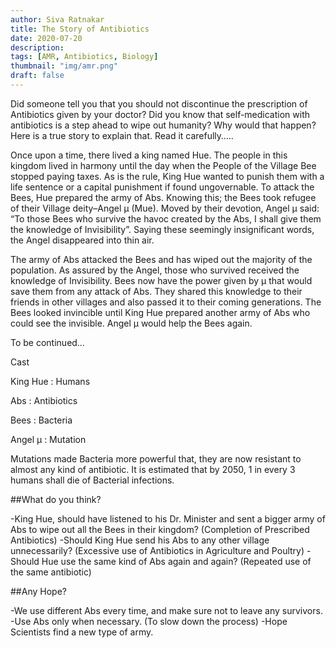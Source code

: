 ```yaml
---
author: Siva Ratnakar
title: The Story of Antibiotics
date: 2020-07-20
description: 
tags: [AMR, Antibiotics, Biology]
thumbnail: "img/amr.png"
draft: false
---
```


Did someone tell you that you should not discontinue the prescription of Antibiotics given by your doctor? Did you know that self-medication with antibiotics is a step ahead to wipe out humanity? Why would that happen? Here is a true story to explain that. Read it carefully…..

Once upon a time, there lived a king named Hue. The people in this kingdom lived in harmony until the day when the People of the Village Bee stopped paying taxes. As is the rule, King Hue wanted to punish them with a life sentence or a capital punishment if found ungovernable. To attack the Bees, Hue prepared the army of Abs. Knowing this; the Bees took refugee of their Village deity–Angel µ (Mue). Moved by their devotion, Angel µ said: “To those Bees who survive the havoc created by the Abs, I shall give them the knowledge of Invisibility”. Saying these seemingly insignificant words, the Angel disappeared into thin air.

The army of Abs attacked the Bees and has wiped out the majority of the population. As assured by the Angel, those who survived received the knowledge of Invisibility. Bees now have the power given by µ that would save them from any attack of Abs. They shared this knowledge to their friends in other villages and also passed it to their coming generations. The Bees looked invincible until King Hue prepared another army of Abs who could see the invisible. Angel µ would help the Bees again.

To be continued…

Cast

King Hue    :       Humans

Abs              : Antibiotics

Bees            :       Bacteria

Angel µ       :       Mutation

Mutations made Bacteria more powerful that, they are now resistant to almost any kind of antibiotic. It is estimated that by 2050, 1 in every 3 humans shall die of Bacterial infections.

##What do you think?

-King Hue, should have listened to his Dr. Minister and sent a bigger army of Abs to wipe out all the Bees in their kingdom? (Completion of Prescribed Antibiotics)
-Should King Hue send his Abs to any other village unnecessarily? (Excessive use of Antibiotics in Agriculture and Poultry)
-Should Hue use the same kind of Abs again and again? (Repeated use of the same antibiotic)

##Any Hope?

-We use different Abs every time, and make sure not to leave any survivors.
-Use Abs only when necessary. (To slow down the process)
-Hope Scientists find a new type of army.